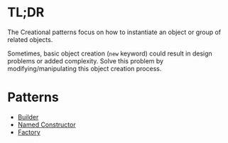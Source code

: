 # TL;DR

The Creational patterns focus on how to instantiate an object or group of related objects.

Sometimes, basic object creation (`new` keyword) could result in design problems or added complexity.
Solve this problem by modifying/manipulating this object creation process.

# Patterns

- [Builder](./builder/)
- [Named Constructor](./named_constructor/)
- [Factory](./factory/)
